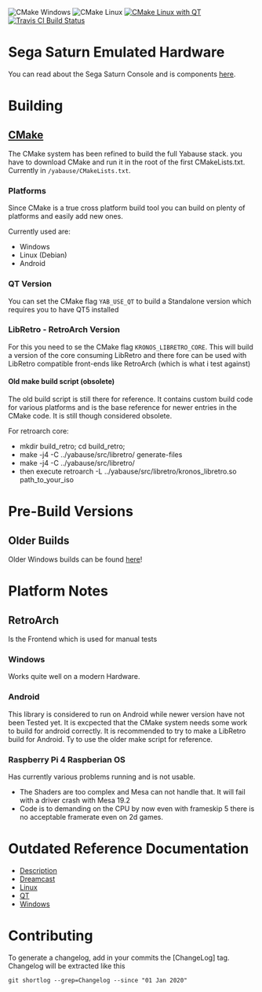 ![CMake Windows](https://github.com/rob-ack/yabause/actions/workflows/cmake.windows.yml/badge.svg)
![CMake Linux](https://github.com/rob-ack/yabause/actions/workflows/cmake.linux.ubuntu.yml/badge.svg)
[![CMake Linux with QT](https://github.com/rob-ack/yabause/actions/workflows/cmake.linux.ubuntu.qt.yml/badge.svg)](https://github.com/rob-ack/yabause/actions/workflows/cmake.linux.ubuntu.qt.yml)
[![Travis CI Build Status](https://travis-ci.com/FCare/Kronos.svg?branch=extui-align)](https://travis-ci.com/github/FCare/Kronos)

# Sega Saturn Emulated Hardware

You can read about the Sega Saturn Console and is components [here](https://www.copetti.org/writings/consoles/sega-saturn/).

# Building

## [CMake](https://cmake.org/)

The CMake system has been refined to build the full Yabause stack.
you have to download CMake and run it in the root of the first CMakeLists.txt. Currently in `/yabause/CMakeLists.txt`.

### Platforms

Since CMake is a true cross platform build tool you can build on plenty of platforms and easily add new ones.

Currently used are:

- Windows
- Linux (Debian)
- Android

### QT Version

You can set the CMake flag `YAB_USE_QT` to build a Standalone version which requires you to have QT5 installed

### LibRetro - RetroArch Version

For this you need to se the CMake flag `KRONOS_LIBRETRO_CORE`. This will build a version of the core consuming LibRetro and there fore can be used with LibRetro compatible front-ends like RetroArch (which is what i test against)

#### Old make build script (obsolete)

The old build script is still there for reference. It contains custom build code for various platforms and is the base reference for newer entries in the CMake code. It is still though considered obsolete.

For retroarch core:

- mkdir build_retro; cd build_retro;
- make -j4 -C ../yabause/src/libretro/ generate-files
- make -j4 -C ../yabause/src/libretro/
- then execute retroarch -L ../yabause/src/libretro/kronos_libretro.so path_to_your_iso

# Pre-Build Versions

## Older Builds

Older Windows builds can be found [here](http://tradu-france.com/index.php?page=fullstory&id=676)!

# Platform Notes

## RetroArch

Is the Frontend which is used for manual tests

### Windows

Works quite well on a modern Hardware.

### Android

This library is considered to run on Android while newer version have not been Tested yet.
It is excpected that the CMake system needs some work to build for android correctly.
It is recommended to try to make a LibRetro build for Android. Ty to use the older make script for reference.

### Raspberry Pi 4 Raspberian OS

Has currently various problems running and is not usable.

- The Shaders are too complex and Mesa can not handle that. It will fail with a driver crash with Mesa 19.2
- Code is to demanding on the CPU by now even with frameskip 5 there is no acceptable framerate even on 2d games.

# Outdated Reference Documentation

- [Description](/yabause/blob/kronos-cmake_ci/yabause/README.DC)
- [Dreamcast](/yabause/blob/kronos-cmake_ci/yabause/README.DC)
- [Linux](/yabause/blob/kronos-cmake_ci/yabause/README.QT)
- [QT](/yabause/blob/kronos-cmake_ci/yabause/README.QT)
- [Windows](/yabause/blob/kronos-cmake_ci/yabause/README.WIN)

# Contributing

To generate a changelog, add in your commits the [ChangeLog] tag. Changelog will be extracted like this

  `git shortlog --grep=Changelog --since "01 Jan 2020"`
